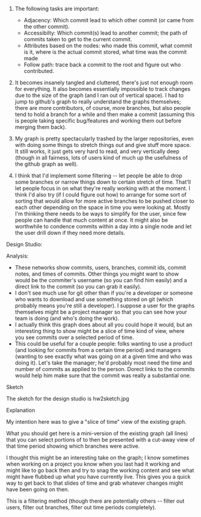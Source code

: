 1. The following tasks are important: 
	* Adjacency: Which commit lead to which other commit (or came from the other commit).
	* Accessibilty: Which commit(s) lead to another commit; the path of commits taken to get to the current commit.
	* Attributes based on the nodes: who made this commit, what commit is it, where is the actual commit stored, what time was the commit made
	* Follow path: trace back a commit to the root and figure out who contributed.

2.  It becomes insanely tangled and cluttered, there's just not enough room for everything.  It also becomes essentially impossible to track changes due to the size of the graph (and I ran out of vertical space).  I had to jump to github's graph to really understand the graphs themselves; there are more contributors, of course, more branches, but also people tend to hold a branch for a while and then make a commit (assuming this is people taking specific bug/features and working them out before merging them back).

3. My graph is pretty spectacularly trashed by the larger repositories, even with doing some things to stretch things out and give stuff more space.  It still works, it just gets very hard to read, and very vertically deep (though in all fairness, lots of users kind of much up the usefulness of the github graph as well).

4. I think that I'd implement some filtering -- let people be able to drop some branches or narrow things down to certain stretch of time.  That'll let people focus in on what they're really working with at the moment.  I think I'd also try (if I could figure out how) to arrange for some sort of sorting that would allow for more active branches to be pushed closer to each other depending on the space in time you were looking at.  Mostly I'm thinking there needs to be ways to simplify for the user, since few people can handle that much content at once.  It might also be worthwhile to condence commits within a day into a single node and let the user drill down if they need more details.


Design Studio:


Analysis:

* These networks show commits, users, branches, commit ids, commit notes, and times of commits.  Other things you might want to show would be the commiter's username (so you can find him easily) and a direct link to the commit (so you can grab it easily).
* I don't see much use for git other than if you're a developer or someone who wants to download and use something stored on git (which probably means you're still a developer).  I suppose a user for the graphs themselves might be a project manager so that you can see how your team is doing (and who's doing the work).
* I actually think this graph does about all you could hope it would, but an interesting thing to show might be a slice of time kind of view, where you see commits over a selected period of time.
* This could be useful for a couple people: folks wanting to use a product (and looking for commits from a certain time period) and  managers (wanting to see exactly what was going on at a given time and who was doing it).  Let's take the manager; he'd probably most need the time and number of commits as applied to the person.  Dorect links to the commits would help him make sure that the commit was really a substantial one.


Sketch

The sketch for the design studio is hw2sketch.jpg


Explanation

My intention here was to give a "slice of time" view of the existing graph.

What you should get here is a mini-version of the existing graph (all lines) that you can select portions of to then be presented with a cut-away view of that time period showing which branches were active.

I thought this might be an interesting take on the graph; I know sometimes when working on a project you know when you last had it working and might like to go back then and try to snag the working content and see what might have flubbed up what you have currently live.  This gives you a quick way to get back to that slides of time and grab whatever changes might have been going on then.

This is a filtering method (though there are potentially others -- filter out users, filter out branches, filter out time periods completely).
